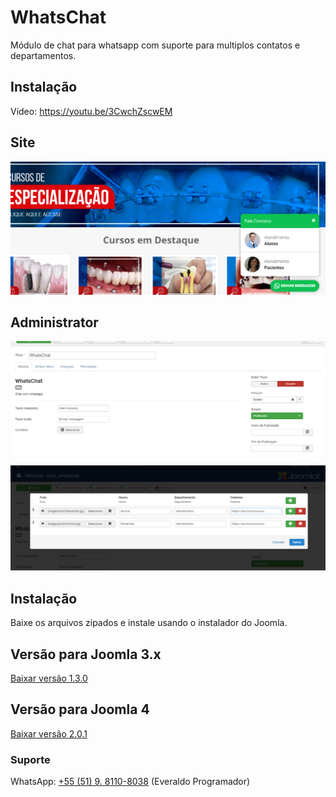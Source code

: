 # WhatsChat
Módulo de chat para whatsapp com suporte para multiplos contatos e departamentos.

## Instalação
Vídeo: https://youtu.be/3CwchZscwEM

## Site
![Screenshot](./screenshot.png)

## Administrator
![Screenshot](./screenshot2.png)

![Screenshot](./screenshot4.png)

## Instalação

Baixe os arquivos zipados e instale usando o instalador do Joomla.

## Versão para Joomla 3.x

[Baixar versão 1.3.0](https://github.com/albreis/joomla-whatschat/releases/tag/1.3.0)

## Versão para Joomla 4

[Baixar versão 2.0.1](https://github.com/albreis/joomla-whatschat/releases/tag/2.0.1)


### Suporte

WhatsApp: [+55 (51) 9. 8110-8038](https://wa.me/5551981108038) 
(Everaldo Programador)
